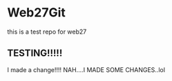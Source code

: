 # Web27Git
this is a test repo for web27


## TESTING!!!!!


I made a change!!!! 
NAH....I MADE SOME CHANGES..lol
